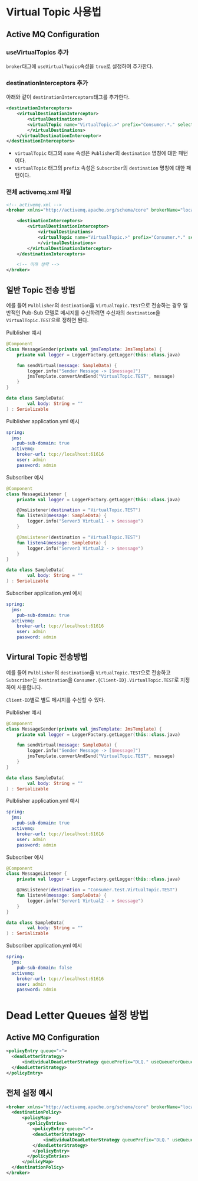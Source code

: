 # Virtual Topic 사용법

## Active MQ Configuration

### useVirtualTopics 추가

`broker`태그에 `useVirtualTopics`속성을 `true`로 설정하여 추가한다.

### destinationInterceptors 추가

아래와 같이 `destinationInterceptors`태그를 추가한다.

```xml
<destinationInterceptors>
    <virtualDestinationInterceptor>
        <virtualDestinations>
        <virtualTopic name="VirtualTopic.>" prefix="Consumer.*." selectorAware="false"/>
        </virtualDestinations>
    </virtualDestinationInterceptor>
</destinationInterceptors>
```

- `virtualTopic` 태그의 `name` 속성은 `Publisher`의 `destination` 명칭에 대한 패턴이다.
- `virtualTopic` 태그의 `prefix` 속성은 `Subscriber`의 `destination` 명칭에 대한 패턴이다.

### 전체 activemq.xml 파일

```xml
<!-- activemq.xml -->
<broker xmlns="http://activemq.apache.org/schema/core" brokerName="localhost" dataDirectory="${activemq.data}" useVirtualTopics="true">

    <destinationInterceptors>
        <virtualDestinationInterceptor>
            <virtualDestinations>
            <virtualTopic name="VirtualTopic.>" prefix="Consumer.*." selectorAware="false"/>
            </virtualDestinations>
        </virtualDestinationInterceptor>
    </destinationInterceptors>

    <!-- 이하 생략 -->
</broker>
```

## 일반 Topic 전송 방법

예를 들어 `Pulblisher`의 `destination`을 `VirtualTopic.TEST`으로 전송하는 경우 일반적인 Pub-Sub 모델로 메시지를 수신하려면 수신자의 `destination`을 `VirtualTopic.TEST`으로 정하면 된다.

Pulblisher 예시

```kotlin
@Component
class MessageSender(private val jmsTemplate: JmsTemplate) {
    private val logger = LoggerFactory.getLogger(this::class.java)

    fun sendVirtual(message: SampleData) {
        logger.info("Sender Message -> [$message]")
        jmsTemplate.convertAndSend("VirtualTopic.TEST", message)
    }
}

data class SampleData(
        val body: String = ""
) : Serializable
```

Pulblisher application.yml 예시

```yml
spring:
  jms:
    pub-sub-domain: true
  activemq:
    broker-url: tcp://localhost:61616
    user: admin
    password: admin
```

Subscriber 예시

```kotlin
@Component
class MessageListener {
    private val logger = LoggerFactory.getLogger(this::class.java)

    @JmsListener(destination = "VirtualTopic.TEST")
    fun listen3(message: SampleData) {
        logger.info("Server3 Virtual1 - > $message")
    }

    @JmsListener(destination = "VirtualTopic.TEST")
    fun listen4(message: SampleData) {
        logger.info("Server3 Virtual2 - > $message")
    }
}

data class SampleData(
        val body: String = ""
) : Serializable
```

Subscriber application.yml 예시

```yml
spring:
  jms:
    pub-sub-domain: true
  activemq:
    broker-url: tcp://localhost:61616
    user: admin
    password: admin
```

## Virtural Topic 전송방법

예를 들어 `Pulblisher`의 `destination`을 `VirtualTopic.TEST`으로 전송하고 `Subscriber`는 `destination`을 `Consumer.{Client-ID}.VirtualTopic.TEST`로 지정하여 사용합니다.

`Client-ID`별로 별도 메시지를 수신할 수 있다.

Pulblisher 예시

```kotlin
@Component
class MessageSender(private val jmsTemplate: JmsTemplate) {
    private val logger = LoggerFactory.getLogger(this::class.java)

    fun sendVirtual(message: SampleData) {
        logger.info("Sender Message -> [$message]")
        jmsTemplate.convertAndSend("VirtualTopic.TEST", message)
    }
}

data class SampleData(
        val body: String = ""
) : Serializable
```

Pulblisher application.yml 예시

```yml
spring:
  jms:
    pub-sub-domain: true
  activemq:
    broker-url: tcp://localhost:61616
    user: admin
    password: admin
```

Subscriber 예시

```kotlin
@Component
class MessageListener {
    private val logger = LoggerFactory.getLogger(this::class.java)

    @JmsListener(destination = "Consumer.test.VirtualTopic.TEST")
    fun listen4(message: SampleData) {
        logger.info("Server1 Virtual2 - > $message")
    }
}

data class SampleData(
        val body: String = ""
) : Serializable
```

Subscriber application.yml 예시

```yml
spring:
  jms:
    pub-sub-domain: false
  activemq:
    broker-url: tcp://localhost:61616
    user: admin
    password: admin
```

# Dead Letter Queues 설정 방법

## Active MQ Configuration

```xml
<policyEntry queue=">">
  <deadLetterStrategy>
      <individualDeadLetterStrategy queuePrefix="DLQ." useQueueForQueueMessages="true"/>
  </deadLetterStrategy>
</policyEntry>
```

## 전체 설정 예시

```xml
<broker xmlns="http://activemq.apache.org/schema/core" brokerName="localhost" dataDirectory="${activemq.data}" useVirtualTopics="true">
  <destinationPolicy>
      <policyMap>
        <policyEntries>
          <policyEntry queue=">">
          <deadLetterStrategy>
              <individualDeadLetterStrategy queuePrefix="DLQ." useQueueForQueueMessages="true"/>
          </deadLetterStrategy>
          </policyEntry>
        </policyEntries>
      </policyMap>
  </destinationPolicy>
</broker>
```
